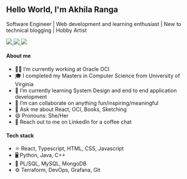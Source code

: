## Hello World, I'm Akhila Ranga

Software Engineer | Web development and learning enthusiast | New to technical blogging | Hobby Artist
  
<a href="https://www.linkedin.com/in/akhilaranga">
  <img src="https://img.shields.io/badge/LinkedIn-0077B5?style=for-the-badge&logo=linkedin&logoColor=white" />
</a>
<a href="akhilandeshwari.ranga@gmail.com">
  <img src="https://img.shields.io/badge/Gmail-D14836?style=for-the-badge&logo=gmail&logoColor=white" />
</a>
<a href="https://blog.akhilascache.com">
  <img src="https://img.shields.io/badge/Hashnode-2962FF?style=for-the-badge&logo=hashnode&logoColor=white" />
</a>

#### About me
- 👩‍💻 I’m currently working at Oracle OCI
- 🎓 I completed my Masters in Computer Science from University of Virginia
- 🌱 I’m currently learning System Design and end to end application development
- 👯 I’m can collaborate on anything fun/inspiring/meaningful
- 💬 Ask me about React, OCI, Books, Sketching
- 😄 Pronouns: She/Her
- 🧋 Reach out to me on LinkedIn for a coffee chat

#### Tech stack
- ⚛️ React, Typescript, HTML, CSS, Javascript
- 🖥️ Python, Java, C++
- 📂 PL/SQL, MySQL, MongoDB
- ⚙️ Terraform, DevOps, Grafana, Git
